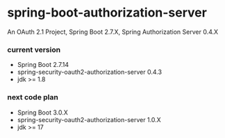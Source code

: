 # spring-boot-authorization-server

An OAuth 2.1 Project, Spring Boot 2.7.X, Spring Authorization Server 0.4.X

### current version

- Spring Boot 2.7.14
- spring-security-oauth2-authorization-server 0.4.3
- jdk >= 1.8

### next code plan

- Spring Boot 3.0.X
- spring-security-oauth2-authorization-server 1.0.X
- jdk >= 17

